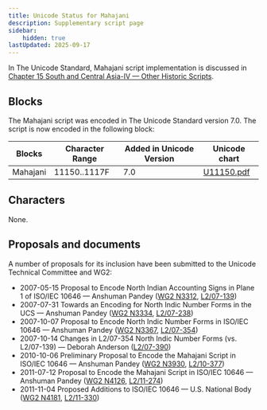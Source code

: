 ```yaml
---
title: Unicode Status for Mahajani
description: Supplementary script page
sidebar:
    hidden: true
lastUpdated: 2025-09-17
---
```


In The Unicode Standard, Mahajani script implementation is discussed in [Chapter 15 South and Central Asia-IV — Other Historic Scripts](https://www.unicode.org/versions/latest/core-spec/chapter-15/#G89564).

## Blocks

The Mahajani script was encoded in The Unicode Standard version 7.0. The script is now encoded in the following block:

| Blocks | Character Range | Added in Unicode Version | Unicode chart |
| ------ | --------------- | ------------------------ | ------------- |
| Mahajani  | 11150..1117F | 7.0 | [U11150.pdf](http://www.unicode.org/charts/PDF/U11150.pdf) |

## Characters

None.

## Proposals and documents

A number of proposals for its inclusion have been submitted to the Unicode Technical Committee and WG2:
- 2007-05-15 Proposal to Encode North Indian Accounting Signs in Plane 1 of ISO/IEC 10646 — Anshuman Pandey  ([WG2 N3312](https://www.unicode.org/wg2/docs/n3312.pdf), [L2/07-139](http://www.unicode.org/cgi-bin/GetMatchingDocs.pl?L2/07-139))
- 2007-07-31 Towards an Encoding for North Indic Number Forms in the UCS — Anshuman Pandey ([WG2 N3334](https://www.unicode.org/wg2/docs/n3334.pdf), [L2/07-238](http://www.unicode.org/cgi-bin/GetMatchingDocs.pl?L2/07-238))
- 2007-10-07 Proposal to Encode North Indic Number Forms in ISO/IEC 10646 — Anshuman Pandey ([WG2 N3367](https://www.unicode.org/wg2/docs/n3367.pdf), [L2/07-354](http://www.unicode.org/cgi-bin/GetMatchingDocs.pl?L2/07-354))
- 2007-10-14 Changes in L2/07-354 North Indic Number Forms (vs. L2/07-139) — Deborah Anderson ([L2/07-390](http://www.unicode.org/cgi-bin/GetMatchingDocs.pl?L2/07-390))
- 2010-10-06 Preliminary Proposal to Encode the Mahajani Script in ISO/IEC 10646 — Anshuman Pandey ([WG2 N3930](https://www.unicode.org/wg2/docs/n3930.pdf), [L2/10-377](http://www.unicode.org/cgi-bin/GetMatchingDocs.pl?L2/10-377))
- 2011-07-12 Proposal to Encode the Mahajani Script in ISO/IEC 10646 — Anshuman Pandey ([WG2 N4126](https://www.unicode.org/wg2/docs/n4126.pdf), [L2/11-274](http://www.unicode.org/cgi-bin/GetMatchingDocs.pl?L2/11-274))
- 2011-11-04 Proposed Additions to ISO/IEC 10646 — U.S. National Body ([WG2 N4181](https://www.unicode.org/wg2/docs/n4181.pdf), [L2/11-330](http://www.unicode.org/cgi-bin/GetMatchingDocs.pl?L2/11-330))
